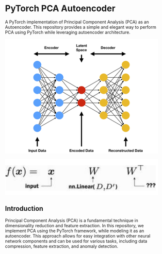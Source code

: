 # PyTorch PCA Autoencoder

A PyTorch implementation of Principal Component Analysis (PCA) as an Autoencoder. This repository provides a simple and elegant way to perform PCA using PyTorch while leveraging autoencoder architecture.

![PCA Autoencoder](images/ae.png)

![Alt text](images/mathematical%20equation.JPG)

## Introduction

Principal Component Analysis (PCA) is a fundamental technique in dimensionality reduction and feature extraction. In this repository, we implement PCA using the PyTorch framework, while modeling it as an autoencoder. This approach allows for easy integration with other neural network components and can be used for various tasks, including data compression, feature extraction, and anomaly detection.
